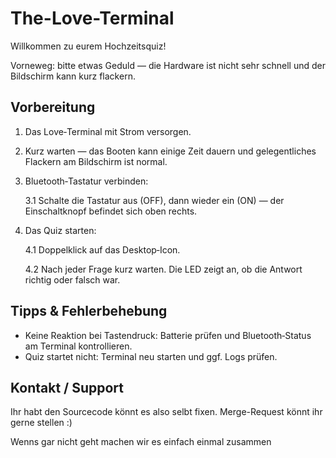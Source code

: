 # The-Love-Terminal

Willkommen zu eurem Hochzeitsquiz!

Vorneweg: bitte etwas Geduld — die Hardware ist nicht sehr schnell und der Bildschirm kann kurz flackern.

## Vorbereitung
1. Das Love‑Terminal mit Strom versorgen.
2. Kurz warten — das Booten kann einige Zeit dauern und gelegentliches Flackern am Bildschirm ist normal.
3. Bluetooth‑Tastatur verbinden:

   3.1 Schalte die Tastatur aus (OFF), dann wieder ein (ON) — der Einschaltknopf befindet sich oben rechts.  
  
4. Das Quiz starten:
   
   4.1 Doppelklick auf das Desktop‑Icon.
   
   4.2 Nach jeder Frage kurz warten. Die LED zeigt an, ob die Antwort richtig oder falsch war.

## Tipps & Fehlerbehebung
- Keine Reaktion bei Tastendruck: Batterie prüfen und Bluetooth‑Status am Terminal kontrollieren.
- Quiz startet nicht: Terminal neu starten und ggf. Logs prüfen.

## Kontakt / Support
Ihr habt den Sourcecode könnt es also selbt fixen. Merge-Request könnt ihr gerne stellen :)

Wenns gar nicht geht machen wir es einfach einmal zusammen
